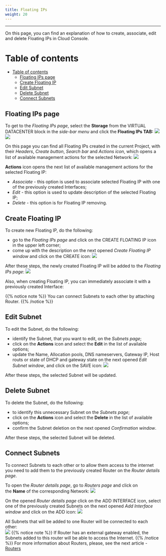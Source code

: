 ```yaml
---
title: Floating IPs
weight: 20
---
```

___
On this page, you can find an explanation of how to create, associate, edit and delete Floating IPs in Cloud Console.

# Table of contents
- [Table of contents](#table-of-contents)
  - [Floating IPs page](#floating-ips-page)
  - [Create Floating IP](#create-floating-ip)
  - [Edit Subnet](#edit-subnet)
  - [Delete Subnet](#delete-subnet)
  - [Connect Subnets](#connect-subnets)

## Floating IPs page
To get to the *Floating IPs page*, select the **Storage** from the VIRTUAL DATACENTER block in the *side-bar menu* and click the **Floating IPs TAB:**
![](../../../assets/images/networks/net-1.png?classes=border,shadow?height=50%) 
![](../../../assets/images/networks/net-2.png?classes=border,shadow?height=100) 

On this page you can find all Floating IPs created in the current Project, with their *Headers*, *Create button*, *Search bar* and *Actions icon*, which opens a list of available management actions for the selected Network:
![](../../../assets/images/networks/net-3.png?classes=border,shadow) 

**Actions** icon opens the next list of available management actions for the selected Floating IP:
- *Associate* - this option is used to associate selected Floating IP with one of the previously created Interfaces; 
- *Edit* - this option is used to update description of the selected Floating IP; 
- *Delete* - this option is for Floating IP removing.

## Create Floating IP
To create new Floating IP, do the following:
- go to the *Floating IPs page* and click on the CREATE FLOATING IP icon in the upper left corner;
- come up with the description on the next opened *Create Floating IP window* and click on the CREATE icon:
![](../../../assets/images/networks/net-4.png?classes=border,shadow?width=50%) 

After these steps, the newly created Floating IP will be added to the *Floating IPs page*:
![](../../../assets/images/networks/16.png?classes=border,shadow)

Also, when creating Floating IP, you can immediately associate it with a previously created Interface:

{{% notice note %}}
You can connect Subnets to each other by attaching Router.
{{% /notice %}}

## Edit Subnet
To edit the Subnet, do the following:
- identify the Subnet, that you want to edit, on the *Subnets page*;
- click on the **Actions** icon and select the **Edit** in the list of available options;
- update the Name, Allocation pools, DNS nameservers, Gateway IP, Host routs or state of DHCP and gateway state on the next opened *Edit Subnet window*, and click on the SAVE icon:
![](../../../assets/images/networks/8.png?classes=border,shadow)

After these steps, the selected Subnet will be updated.

## Delete Subnet
To delete the Subnet, do the following:
- to identify this unnecessary Subnet on the *Subnets page*;
- click on the **Actions** icon and select the **Delete** in the list of available options;
- confirm the Subnet deletion on the next opened *Confirmation window*.  

After these steps, the selected Subnet will be deleted.   

## Connect Subnets 
To connect Subnets to each other or to allow them access to the internet you need to add them to the previously created Router on the *Router details page*.  

To open the *Router details page*, go to *Routers page* and click on the **Name** of the corresponding Network:
![](../../../assets/images/networks/17.png?classes=border,shadow) 

On the opened *Router details page* click on the ADD INTERFACE icon, select one of the previously created Subnets on the next opened *Add Interface window* and click on the ADD icon:
![](../../../assets/images/networks/18.png?classes=border,shadow) 

All Subnets that will be added to one Router will be connected to each other:   
![](../../../assets/images/networks/19.png?classes=border,shadow) 
{{% notice note %}}
If Router has an external gateway enabled, the Subnets added to this router will be able to access the Internet.
{{% /notice %}} 
For more information about Routers, please, see the next article - [Routers](https://docs.ventuscloud.eu/products/network/routers/)  
